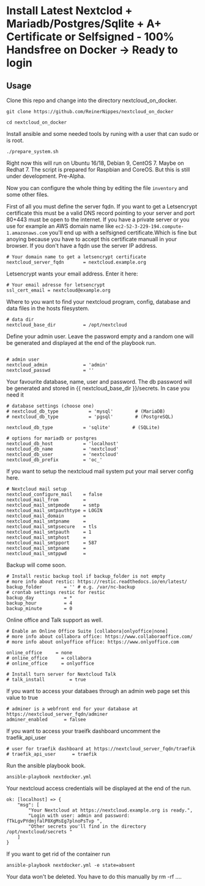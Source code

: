 Install Latest Nextclod + Mariadb/Postgres/Sqlite + A+ Certificate or Selfsigned - 100% Handsfree on Docker -> Ready to login
================================================

Usage
-----

Clone this repo and change into the directory nextcloud_on_docker.

```
git clone https://github.com/ReinerNippes/nextcloud_on_docker

cd nextcloud_on_docker
```  

Install ansible and some needed tools by runing with a user that can sudo or is root.

```
./prepare_system.sh
```

Right now this will run on Ubuntu 16/18, Debian 9, CentOS 7. Maybe on Redhat 7. 
The script is prepared for Raspbian and CoreOS. But this is still under development. Pre-Alpha.

Now you can configure the whole thing by editing the file `inventory` and some other files.

First of all you must define the server fqdn. If you want to get a Letsencrypt certificate this must be a valid DNS record pointing to your server and port 80+443 must be open to the internet.
If you have a private server or you use for example an AWS domain name like `ec2-52-3-229-194.compute-1.amazonaws.com` you'll end up with a selfsigned certificate.Which is fine but anoying because you have to accept this certificate manuall in your browser.
If you don't have a fqdn use the server IP address.

```
# Your domain name to get a letsencrypt certificate
nextcloud_server_fqdn       = nextcloud.example.org
```

Letsencrypt wants your email address. Enter it here:
```
# Your email adresse for letsencrypt
ssl_cert_email = nextcloud@example.org
```

Where to you want to find your nextcloud program, config, database and data files in the hosts filesystem. 
```
# data dir
nextcloud_base_dir          = /opt/nextcloud
```

Define your admin user. Leave the password empty and a random one will be generated and displayed at the end of the playbook run.
```

# admin user
nextcloud_admin             = 'admin'
nextcloud_passwd            = ''
```

Your favourite database, name, user and password. 
The db password will be generated and stored in {{ nextcloud_base_dir }}/secrets. In case you need it
```
# database settings (choose one)
# nextcloud_db_type           = 'mysql'        # (MariaDB)
# nextcloud_db_type           = 'pgsql'        # (PostgreSQL)

nextcloud_db_type           = 'sqlite'        # (SQLite)

# options for mariadb or postgres
nextcloud_db_host           = 'localhost'
nextcloud_db_name           = 'nextcloud'
nextcloud_db_user           = 'nextcloud'
nextcloud_db_prefix         = 'oc_'
```
If you want to setup the nextcloud mail system put your mail server config here.
```
# Nextcloud mail setup
nextcloud_configure_mail    = false
nextcloud_mail_from         =
nextcloud_mail_smtpmode     = smtp
nextcloud_mail_smtpauthtype = LOGIN
nextcloud_mail_domain       =
nextcloud_mail_smtpname     =
nextcloud_mail_smtpsecure   = tls
nextcloud_mail_smtpauth     = 1
nextcloud_mail_smtphost     =
nextcloud_mail_smtpport     = 587
nextcloud_mail_smtpname     =
nextcloud_mail_smtppwd      =
```

Backup will come soon.
```
# Install restic backup tool if backup_folder is not empty
# more info about restic: https://restic.readthedocs.io/en/latest/
backup_folder        = '' # e.g. /var/nc-backup
# crontab settings restic for restic
backup_day           = *
backup_hour          = 4
backup_minute        = 0
```

Online office and Talk support as well.
```
# Enable an Online Office Suite [collabora|onlyoffice|none]
# more info about collabora office: https://www.collaboraoffice.com/
# more info about onlyoffice office: https://www.onlyoffice.com

online_office     = none
# online_office     = collabora
# online_office     = onlyoffice

# Install turn server for Nextcloud Talk
# talk_install         = true
```

If you want to access your databaes through an admin web page set this value to true
```
# adminer is a webfront end for your database at https://nextcloud_server_fqdn/adminer
adminer_enabled      = falsee
```

If you want to access your traeifk dashboard uncomment the traefik_api_user
```
# user for traefik dashboard at https://nextcloud_server_fqdn/traefik
# traefik_api_user      = traefik
```

Run the ansible playbook book.

```
ansible-playbook nextdocker.yml
```

Your nextcloud access credentials will be displayed at the end of the run.

```
ok: [localhost] => {
    "msg": [
        "Your Nextcloud at https://nextcloud.example.org is ready.",
        "Login with user: admin and password: fTkLgvPYdmjfalP8XgMsEg7plnoPsTvp ",
        "Other secrets you'll find in the directory /opt/nextcloud/secrets "
    ]
}
```

If you want to get rid of the container run
```
ansible-playbook nextdocker.yml -e state=absent
```

Your data won't be deleted. You have to do this manually by rm -rf ....
